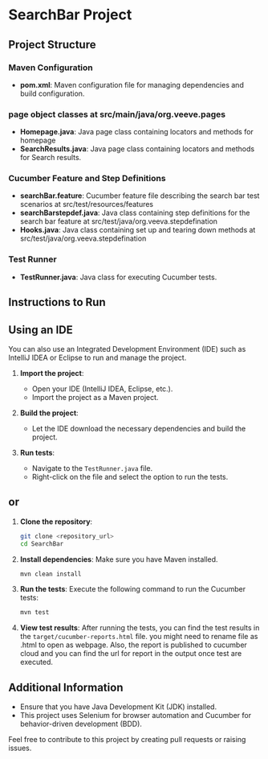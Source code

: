 # SearchBar Project

## Project Structure

### Maven Configuration
- **pom.xml**: Maven configuration file for managing dependencies and build configuration.

### page object classes at src/main/java/org.veeve.pages
- **Homepage.java**: Java page class containing locators and methods for homepage
- **SearchResults.java**: Java page class containing locators and methods for Search results.

### Cucumber Feature and Step Definitions
- **searchBar.feature**: Cucumber feature file describing the search bar test scenarios at src/test/resources/features
- **searchBarstepdef.java**: Java class containing step definitions for the search bar feature at src/test/java/org.veeva.stepdefination
- **Hooks.java**: Java class containing  set up and tearing down methods at src/test/java/org.veeva.stepdefination

### Test Runner
- **TestRunner.java**: Java class for executing Cucumber tests.

## Instructions to Run

## Using an IDE

You can also use an Integrated Development Environment (IDE) such as IntelliJ IDEA or Eclipse to run and manage the project.

1. **Import the project**:
    - Open your IDE (IntelliJ IDEA, Eclipse, etc.).
    - Import the project as a Maven project.

2. **Build the project**:
    - Let the IDE download the necessary dependencies and build the project.

3. **Run tests**:
    - Navigate to the `TestRunner.java` file.
    - Right-click on the file and select the option to run the tests.

## or

1. **Clone the repository**:
    ```sh
    git clone <repository_url>
    cd SearchBar
    ```

2. **Install dependencies**:
    Make sure you have Maven installed.

    ```sh
    mvn clean install
    ```

3. **Run the tests**:
    Execute the following command to run the Cucumber tests:

    ```sh
    mvn test
    ```

4. **View test results**:
    After running the tests, you can find the test results in the `target/cucumber-reports.html` file.
    you might need to rename file as .html to open as webpage.
   Also, the report is published to cucumber cloud and you can find the url for report in the output once test are executed.


## Additional Information

- Ensure that you have Java Development Kit (JDK) installed.
- This project uses Selenium for browser automation and Cucumber for behavior-driven development (BDD).

Feel free to contribute to this project by creating pull requests or raising issues.
